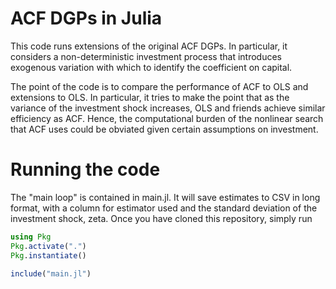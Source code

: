# ACF DGPs in Julia

This code runs extensions of the original ACF DGPs. In particular, it considers a non-deterministic investment process that introduces exogenous variation with which to identify the coefficient on capital.

The point of the code is to compare the performance of ACF to OLS and extensions to OLS. In particular, it tries to make the point that as the variance of the investment shock increases, OLS and friends achieve similar efficiency as ACF. Hence, the computational burden of the nonlinear search that ACF uses could be obviated given certain assumptions on investment.

# Running the code

The "main loop" is contained in main.jl. It will save estimates to CSV in long format, with a column for estimator used and the standard deviation of the investment shock, zeta. Once you have cloned this repository, simply run

```julia
using Pkg
Pkg.activate(".")
Pkg.instantiate()

include("main.jl")
```
